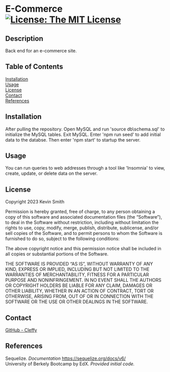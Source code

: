 # E-Commerce [![License: The MIT License](https://img.shields.io/badge/License-MIT-yellow.svg)](https://opensource.org/licenses/MIT)
  ## Description
  Back end for an e-commerce site.  
  ## Table of Contents
  [Installation](#Installation)  
  [Usage](#Usage)  
  [License](#License)  
  [Contact](#Contact)  
  [References](#References)  
  ## <div id="Installation">Installation</div>
  After pulling the repository. Open MySQL and run 'source db\schema.sql' to initialize the MySQL tables. Exit MySQL. Enter 'npm run seed' to add initial data to the databse. Then enter 'npm start' to startup the server.  
  ## <div id="Usage">Usage</div>
  You can run queries to web addresses through a tool like 'Insomnia' to view, create, update, or delete data on the server.  
  ## <div id="License">License</div>
  
Copyright 2023 Kevin Smith

Permission is hereby granted, free of charge, to any person obtaining a copy of this software and associated documentation files (the “Software”), to deal in the Software without restriction, including without limitation the rights to use, copy, modify, merge, publish, distribute, sublicense, and/or sell copies of the Software, and to permit persons to whom the Software is furnished to do so, subject to the following conditions:

The above copyright notice and this permission notice shall be included in all copies or substantial portions of the Software.

THE SOFTWARE IS PROVIDED “AS IS”, WITHOUT WARRANTY OF ANY KIND, EXPRESS OR IMPLIED, INCLUDING BUT NOT LIMITED TO THE WARRANTIES OF MERCHANTABILITY, FITNESS FOR A PARTICULAR PURPOSE AND NONINFRINGEMENT. IN NO EVENT SHALL THE AUTHORS OR COPYRIGHT HOLDERS BE LIABLE FOR ANY CLAIM, DAMAGES OR OTHER LIABILITY, WHETHER IN AN ACTION OF CONTRACT, TORT OR OTHERWISE, ARISING FROM, OUT OF OR IN CONNECTION WITH THE SOFTWARE OR THE USE OR OTHER DEALINGS IN THE SOFTWARE.  
  ## <div id="Contact">Contact</div>
  [GitHub - Cleffy](https://github.com/Cleffy/)  
  ## <div id="References">References</div>
  Sequelize. *Documentation* <https://sequelize.org/docs/v6/><br>
  University of Berkely Bootcamp by EdX. *Provided initial code.*